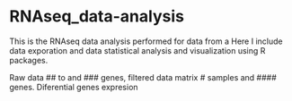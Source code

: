 # RNAseq_data-analysis
This is the RNAseq data analysis performed for data from a 
Here I include data exporation and data statistical analysis and visualization using R packages. 

Raw data ## to and ### genes, filtered data matrix # samples and #### genes.
Diferential genes expresion

